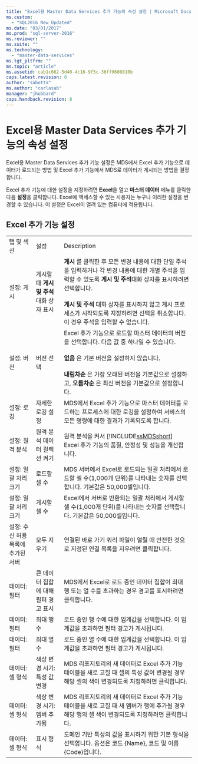 ```yaml
---
title: "Excel용 Master Data Services 추가 기능의 속성 설정 | Microsoft Docs"
ms.custom: 
  - "SQL2016_New_Updated"
ms.date: "03/01/2017"
ms.prod: "sql-server-2016"
ms.reviewer: ""
ms.suite: ""
ms.technology: 
  - "master-data-services"
ms.tgt_pltfrm: ""
ms.topic: "article"
ms.assetid: cab1c662-5d40-4c16-9f5c-36ff9608810b
caps.latest.revision: 8
author: "sabotta"
ms.author: "carlasab"
manager: "jhubbard"
caps.handback.revision: 8
---
```

# Excel용 Master Data Services 추가 기능의 속성 설정
  Excel용 Master Data Services 추가 기능 설정은 MDS에서 Excel 추가 기능으로 데이터가 로드되는 방법 및 Excel 추가 기능에서 MDS로 데이터가 게시되는 방법을 결정합니다.  
  
 Excel 추가 기능에 대한 설정을 지정하려면 **Excel**을 열고 **마스터 데이터** 메뉴를 클릭한 다음 **설정**을 클릭합니다. Excel에 액세스할 수 있는 사용자는 누구나 이러한 설정을 변경할 수 있습니다. 이 설정은 Excel이 열려 있는 컴퓨터에 적용됩니다.  
  
## Excel 추가 기능 설정  
  
||||  
|-|-|-|  
|탭 및 섹션|설정|Description|  
|설정: 게시|게시할 때 **게시 및 주석** 대화 상자 표시|**게시** 를 클릭한 후 모든 변경 내용에 대한 단일 주석을 입력하거나 각 변경 내용에 대한 개별 주석을 입력할 수 있도록 **게시 및 주석**대화 상자를 표시하려면 선택합니다.<br /><br /> **게시 및 주석** 대화 상자를 표시하지 않고 게시 프로세스가 시작되도록 지정하려면 선택을 취소합니다. 이 경우 주석을 입력할 수 없습니다.|  
|설정: 버전|버전 선택|Excel 추가 기능으로 로드할 마스터 데이터의 버전을 선택합니다. 다음 값 중 하나일 수 있습니다.<br /><br /> **없음** 은 기본 버전을 설정하지 않습니다.<br /><br /> **내림차순** 은 가장 오래된 버전을 기본값으로 설정하고, **오름차순** 은 최신 버전을 기본값으로 설정합니다.|  
|설정: 로깅|자세한 로깅 설정|MDS에서 Excel 추가 기능으로 마스터 데이터를 로드하는 프로세스에 대한 로깅을 설정하여 서비스의 모든 명령에 대한 결과가 기록되도록 합니다.|  
|설정: 원격 분석|원격 분석 데이터 컬렉션 켜기|원격 분석을 켜서 [!INCLUDE[ssMDSshort](../../includes/ssmdsshort-md.md)] Excel 추가 기능의 품질, 안정성 및 성능을 개선합니다.|  
|설정: 일괄 처리 크기|로드할 셀 수|MDS 서버에서 Excel로 로드되는 일괄 처리에서 로드할 셀 수(1,000개 단위)를 나타내는 숫자를 선택합니다. 기본값은 50,000셀입니다.|  
|설정: 일괄 처리 크기|게시할 셀 수|Excel에서 서버로 반환되는 일괄 처리에서 게시할 셀 수(1,000개 단위)를 나타내는 숫자를 선택합니다. 기본값은 50,000셀입니다.|  
|설정: 수신 허용 목록에 추가된 서버|모두 지우기|연결된 바로 가기 쿼리 파일이 열릴 때 안전한 것으로 지정된 연결 목록을 지우려면 클릭합니다.|  
|데이터: 필터|큰 데이터 집합에 대해 필터 경고 표시|MDS에서 Excel로 로드 중인 데이터 집합이 최대 행 또는 열 수를 초과하는 경우 경고를 표시하려면 클릭합니다.|  
|데이터: 필터|최대 행 수|로드 중인 행 수에 대한 임계값을 선택합니다. 이 임계값을 초과하면 필터 경고가 게시됩니다.|  
|데이터: 필터|최대 열 수|로드 중인 열 수에 대한 임계값을 선택합니다. 이 임계값을 초과하면 필터 경고가 게시됩니다.|  
|데이터: 셀 형식|색상 변경 시기: 특성 값 변경|MDS 리포지토리의 새 데이터로 Excel 추가 기능 테이블을 새로 고칠 때 셀의 특성 값이 변경될 경우 해당 셀의 색이 변경되도록 지정하려면 클릭합니다.|  
|데이터: 셀 형식|색상 변경 시기: 멤버 추가됨|MDS 리포지토리의 새 데이터로 Excel 추가 기능 테이블을 새로 고칠 때 새 멤버가 행에 추가될 경우 해당 행의 셀 색이 변경되도록 지정하려면 클릭합니다.|  
|데이터: 셀 형식|표시 형식|도메인 기반 특성의 값을 표시하기 위한 기본 형식을 선택합니다. 옵션은 코드 {Name}, 코드 및 이름 {Code}입니다.|  
  
  